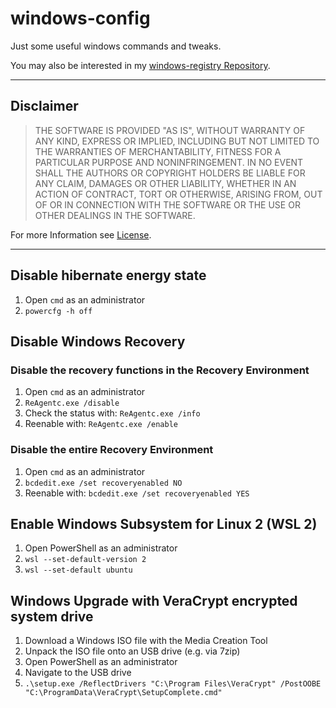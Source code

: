 # windows-config
Just some useful windows commands and tweaks.

You may also be interested in my [windows-registry Repository](https://github.com/EnnoxHD/windows-registry).

---

## Disclaimer
>THE SOFTWARE IS PROVIDED "AS IS", WITHOUT WARRANTY OF ANY KIND, EXPRESS OR
IMPLIED, INCLUDING BUT NOT LIMITED TO THE WARRANTIES OF MERCHANTABILITY,
FITNESS FOR A PARTICULAR PURPOSE AND NONINFRINGEMENT. IN NO EVENT SHALL THE
AUTHORS OR COPYRIGHT HOLDERS BE LIABLE FOR ANY CLAIM, DAMAGES OR OTHER
LIABILITY, WHETHER IN AN ACTION OF CONTRACT, TORT OR OTHERWISE, ARISING FROM,
OUT OF OR IN CONNECTION WITH THE SOFTWARE OR THE USE OR OTHER DEALINGS IN THE
SOFTWARE.

For more Information see [License](./LICENSE).

---

## Disable hibernate energy state
1. Open `cmd` as an administrator
1. `powercfg -h off`

## Disable Windows Recovery

### Disable the recovery functions in the Recovery Environment
1. Open `cmd` as an administrator
1. `ReAgentc.exe /disable`
1. Check the status with: `ReAgentc.exe /info`
1. Reenable with: `ReAgentc.exe /enable`

### Disable the entire Recovery Environment
1. Open `cmd` as an administrator
1. `bcdedit.exe /set recoveryenabled NO`
1. Reenable with: `bcdedit.exe /set recoveryenabled YES`

## Enable Windows Subsystem for Linux 2 (WSL 2)
1. Open PowerShell as an administrator
1. `wsl --set-default-version 2`
1. `wsl --set-default ubuntu`

## Windows Upgrade with VeraCrypt encrypted system drive
1. Download a Windows ISO file with the Media Creation Tool
1. Unpack the ISO file onto an USB drive (e.g. via 7zip)
1. Open PowerShell as an administrator
1. Navigate to the USB drive
1. `.\setup.exe /ReflectDrivers "C:\Program Files\VeraCrypt" /PostOOBE "C:\ProgramData\VeraCrypt\SetupComplete.cmd"`
